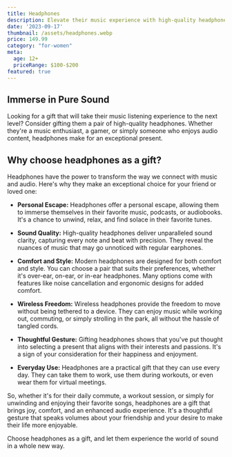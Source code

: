 ```yaml
---
title: Headphones
description: Elevate their music experience with high-quality headphones.
date: '2023-09-17'
thumbnail: /assets/headphones.webp
price: 149.99
category: "for-women"
meta:
  age: 12+
  priceRange: $100-$200
featured: true
---
```

## Immerse in Pure Sound

Looking for a gift that will take their music listening experience to the next level? Consider gifting them a pair of high-quality headphones. Whether they're a music enthusiast, a gamer, or simply someone who enjoys audio content, headphones make for an exceptional present.

## Why choose headphones as a gift?

Headphones have the power to transform the way we connect with music and audio. Here's why they make an exceptional choice for your friend or loved one:

- **Personal Escape:** Headphones offer a personal escape, allowing them to immerse themselves in their favorite music, podcasts, or audiobooks. It's a chance to unwind, relax, and find solace in their favorite tunes.

- **Sound Quality:** High-quality headphones deliver unparalleled sound clarity, capturing every note and beat with precision. They reveal the nuances of music that may go unnoticed with regular earphones.

- **Comfort and Style:** Modern headphones are designed for both comfort and style. You can choose a pair that suits their preferences, whether it's over-ear, on-ear, or in-ear headphones. Many options come with features like noise cancellation and ergonomic designs for added comfort.

- **Wireless Freedom:** Wireless headphones provide the freedom to move without being tethered to a device. They can enjoy music while working out, commuting, or simply strolling in the park, all without the hassle of tangled cords.

- **Thoughtful Gesture:** Gifting headphones shows that you've put thought into selecting a present that aligns with their interests and passions. It's a sign of your consideration for their happiness and enjoyment.

- **Everyday Use:** Headphones are a practical gift that they can use every day. They can take them to work, use them during workouts, or even wear them for virtual meetings.

So, whether it's for their daily commute, a workout session, or simply for unwinding and enjoying their favorite songs, headphones are a gift that brings joy, comfort, and an enhanced audio experience. It's a thoughtful gesture that speaks volumes about your friendship and your desire to make their life more enjoyable.

Choose headphones as a gift, and let them experience the world of sound in a whole new way.
